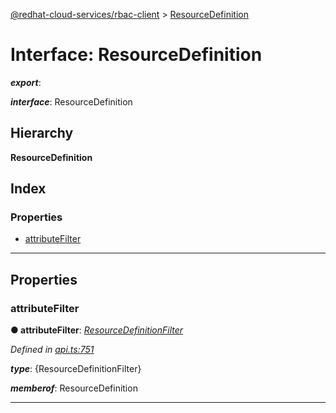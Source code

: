 [@redhat-cloud-services/rbac-client](../README.md) > [ResourceDefinition](../interfaces/resourcedefinition.md)

# Interface: ResourceDefinition

*__export__*: 

*__interface__*: ResourceDefinition

## Hierarchy

**ResourceDefinition**

## Index

### Properties

* [attributeFilter](resourcedefinition.md#attributefilter)

---

## Properties

<a id="attributefilter"></a>

###  attributeFilter

**● attributeFilter**: *[ResourceDefinitionFilter](../modules/resourcedefinitionfilter.md)*

*Defined in [api.ts:751](https://github.com/RedHatInsights/javascript-clients/blob/master/packages/rbac/api.ts#L751)*

*__type__*: {ResourceDefinitionFilter}

*__memberof__*: ResourceDefinition

___

